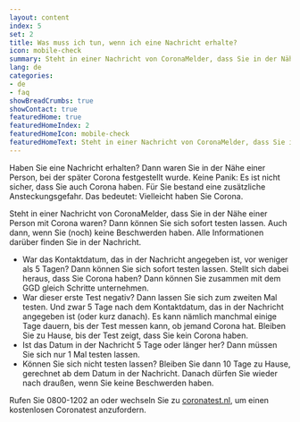 ```yaml
---
layout: content
index: 5
set: 2
title: Was muss ich tun, wenn ich eine Nachricht erhalte? 
icon: mobile-check
summary: Steht in einer Nachricht von CoronaMelder, dass Sie in der Nähe einer Person mit Corona waren? Dann können Sie sich sofort testen lassen. Auch dann, wenn Sie (noch) keine Beschwerden haben. 
lang: de
categories:
- de
- faq
showBreadCrumbs: true
showContact: true
featuredHome: true
featuredHomeIndex: 2
featuredHomeIcon: mobile-check
featuredHomeText: Steht in einer Nachricht von CoronaMelder, dass Sie in der Nähe einer Person mit Corona waren? Dann können Sie sich sofort testen lassen. Auch dann, wenn Sie (noch) keine Beschwerden haben.
---
```

Haben Sie eine Nachricht erhalten? Dann waren Sie in der Nähe einer Person, bei der später Corona festgestellt wurde. Keine Panik: Es ist nicht sicher, dass Sie auch Corona haben. Für Sie bestand eine zusätzliche Ansteckungsgefahr. Das bedeutet: Vielleicht haben Sie Corona.

Steht in einer Nachricht von CoronaMelder, dass Sie in der Nähe einer Person mit Corona waren? Dann können Sie sich sofort testen lassen. Auch dann, wenn Sie (noch) keine Beschwerden haben. Alle Informationen darüber finden Sie in der Nachricht.

- War das Kontaktdatum, das in der Nachricht angegeben ist, vor weniger als 5 Tagen? Dann können Sie sich sofort testen lassen. Stellt sich dabei heraus, dass Sie Corona haben? Dann können Sie zusammen mit dem GGD gleich Schritte unternehmen.
- War dieser erste Test negativ? Dann lassen Sie sich zum zweiten Mal testen. Und zwar 5 Tage nach dem Kontaktdatum, das in der Nachricht angegeben ist (oder kurz danach). Es kann nämlich manchmal einige Tage dauern, bis der Test messen kann, ob jemand Corona hat. Bleiben Sie zu Hause, bis der Test zeigt, dass Sie kein Corona haben.
- Ist das Datum in der Nachricht 5 Tage oder länger her? Dann müssen Sie sich nur 1 Mal testen lassen. 
- Können Sie sich nicht testen lassen? Bleiben Sie dann 10 Tage zu Hause, gerechnet ab dem Datum in der Nachricht. Danach dürfen Sie wieder nach draußen, wenn Sie keine Beschwerden haben.

Rufen Sie 0800-1202 an oder wechseln Sie zu [coronatest.nl](https://www.coronatest.nl/), um einen kostenlosen Coronatest anzufordern.
